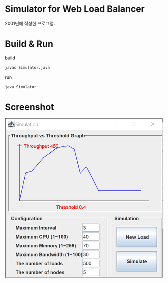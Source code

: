 # Simulator for Web Load Balancer
2001년에 작성한 프로그램.

# Build & Run
build
```bash
javac Simulator.java
```
run
```bash
java Simulator
```

# Screenshot
![screenshot](screenshot.png)
